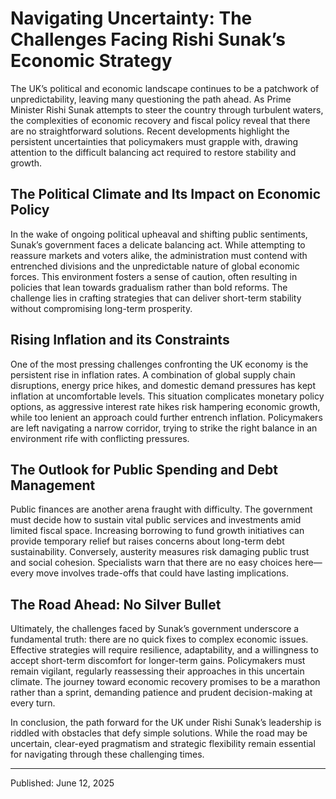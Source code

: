 # Navigating Uncertainty: The Challenges Facing Rishi Sunak’s Economic Strategy

The UK’s political and economic landscape continues to be a patchwork of unpredictability, leaving many questioning the path ahead. As Prime Minister Rishi Sunak attempts to steer the country through turbulent waters, the complexities of economic recovery and fiscal policy reveal that there are no straightforward solutions. Recent developments highlight the persistent uncertainties that policymakers must grapple with, drawing attention to the difficult balancing act required to restore stability and growth.

## The Political Climate and Its Impact on Economic Policy

In the wake of ongoing political upheaval and shifting public sentiments, Sunak’s government faces a delicate balancing act. While attempting to reassure markets and voters alike, the administration must contend with entrenched divisions and the unpredictable nature of global economic forces. This environment fosters a sense of caution, often resulting in policies that lean towards gradualism rather than bold reforms. The challenge lies in crafting strategies that can deliver short-term stability without compromising long-term prosperity.

## Rising Inflation and its Constraints

One of the most pressing challenges confronting the UK economy is the persistent rise in inflation rates. A combination of global supply chain disruptions, energy price hikes, and domestic demand pressures has kept inflation at uncomfortable levels. This situation complicates monetary policy options, as aggressive interest rate hikes risk hampering economic growth, while too lenient an approach could further entrench inflation. Policymakers are left navigating a narrow corridor, trying to strike the right balance in an environment rife with conflicting pressures.

## The Outlook for Public Spending and Debt Management

Public finances are another arena fraught with difficulty. The government must decide how to sustain vital public services and investments amid limited fiscal space. Increasing borrowing to fund growth initiatives can provide temporary relief but raises concerns about long-term debt sustainability. Conversely, austerity measures risk damaging public trust and social cohesion. Specialists warn that there are no easy choices here—every move involves trade-offs that could have lasting implications.

## The Road Ahead: No Silver Bullet

Ultimately, the challenges faced by Sunak’s government underscore a fundamental truth: there are no quick fixes to complex economic issues. Effective strategies will require resilience, adaptability, and a willingness to accept short-term discomfort for longer-term gains. Policymakers must remain vigilant, regularly reassessing their approaches in this uncertain climate. The journey toward economic recovery promises to be a marathon rather than a sprint, demanding patience and prudent decision-making at every turn.

In conclusion, the path forward for the UK under Rishi Sunak’s leadership is riddled with obstacles that defy simple solutions. While the road may be uncertain, clear-eyed pragmatism and strategic flexibility remain essential for navigating through these challenging times.

---

Published: June 12, 2025
